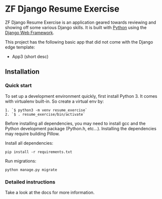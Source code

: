 

# ZF Django Resume Exercise

ZF Django Resume Exercise is an application geared towards reviewing and showing off some various Django skills. It is built with [Python][0] using the [Django Web Framework][1].

This project has the following basic app that did not come with the Django edge template:

* App3 (short desc)

## Installation

### Quick start

To set up a development environment quickly, first install Python 3. It
comes with virtualenv built-in. So create a virtual env by:

    1. `$ python3 -m venv resume_exercise`
    2. `$ . resume_exercise/bin/activate`

Before installing all dependencies, you may need to install gcc and the Python development package (Python.h, etc...). Installing the dependencies may require building Pillow.

Install all dependencies:

    pip install -r requirements.txt

Run migrations:

    python manage.py migrate

### Detailed instructions

Take a look at the docs for more information.

[0]: https://www.python.org/
[1]: https://www.djangoproject.com/
